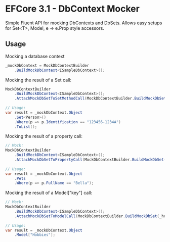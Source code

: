# EFCore 3.1 - DbContext Mocker
Simple Fluent API for mocking DbContexts and DbSets. Allows easy setups for Set&lt;T>, Model, e => e.Prop style accessors.

## Usage
Mocking a database context

```csharp
_mockDbContext = MockDbContextBuilder
    .BuildMockDbContext<ISampleDbContext>();
```

Mocking the result of a Set<T> call:
    
```csharp
MockDbContextBuilder
    .BuildMockDbContext<ISampleDbContext>();
    .AttachMockDbSetToSetMethodCall(MockDbContextBuilder.BuildMockDbSet(_persons));
    
// Usage:
var result = _mockDbContext.Object
    .Set<Person>()
    .Where(p => p.Identification == "123456-1234A")
    .ToList();
```

Mocking the result of a property call:

```csharp
// Mock:
MockDbContextBuilder
    .BuildMockDbContext<ISampleDbContext>();
    .AttachMockDbSetToPropertyCall(MockDbContextBuilder.BuildMockDbSet(_pets), context => context.Pets));
      
// Usage:
var result = _mockDbContext.Object
    .Pets
    .Where(p => p.FullName == "Bella");
```

Mocking the result of a Model["key"] call:

```csharp
// Mock:
MockDbContextBuilder
    .BuildMockDbContext<ISampleDbContext>();
    .AttachMockDbSetToModelCall(MockDbContextBuilder.BuildMockDbSet(_hobbies), "Hobbies");
    
// Usage:
var result = _mockDbContext.Object
    .Model["Hobbies"];
```


    
